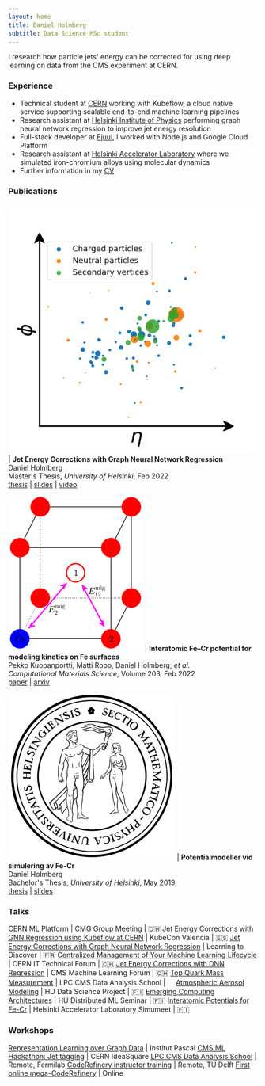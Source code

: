 ```yaml
---
layout: home
title: Daniel Holmberg
subtitle: Data Science MSc student
---
```


I research how particle jets' energy can be corrected for using deep learning on data from the CMS experiment at CERN. 

### Experience

- Technical student at [CERN](https://home.cern) working with Kubeflow, a cloud native service supporting scalable end-to-end machine learning pipelines
- Research assistant at [Helsinki Institute of Physics](https://hip.fi) performing graph neural network regression to improve jet energy resolution
- Full-stack developer at [Fjuul](https://fjuul.com), I worked with Node.js and Google Cloud Platform
- Research assistant at [Helsinki Accelerator Laboratory](https://helsinki.fi/en/researchgroups/helsinki-accelerator-laboratory) where we simulated iron-chromium alloys using molecular dynamics
- Further information in my [CV](assets/holmberg_daniel_cv.pdf)

### Publications

![article](assets/img/particle_cloud_simple.png) | **Jet Energy Corrections with Graph Neural Network Regression** <br> Daniel Holmberg <br> Master's Thesis, _University of Helsinki_, Feb 2022 <br> [thesis](assets/msc_thesis.pdf) \| [slides](https://indico.ijclab.in2p3.fr/event/5999/timetable/#32-jet-energy-corrections-with) \| [video](https://youtu.be/iqbsbXZDjs8)

![article](assets/img/fecr_migration.png) | **Interatomic Fe–Cr potential for modeling kinetics on Fe surfaces** <br> Pekko Kuopanportti, Matti Ropo, Daniel Holmberg, _et al._ <br> _Computational Materials Science_, Volume 203, Feb 2022 <br> [paper](https://doi.org/10.1016/j.commatsci.2021.110840) \| [arxiv](https://arxiv.org/abs/2105.12859)

![article](assets/img/sectio_physica.png) | **Potentialmodeller vid simulering av Fe-Cr** <br> Daniel Holmberg <br> Bachelor's Thesis, _University of Helsinki_, May 2019 <br> [thesis](assets/bsc_thesis.pdf) \| [slides](assets/slides/fecr_simumeet19.pdf)

### Talks

[CERN ML Platform](assets/slides/jec_kubeflow_cmg22.pdf) | CMG Group Meeting | :switzerland:
[Jet Energy Corrections with GNN Regression using Kubeflow at CERN](https://kccnceu2022.sched.com/event/ytqv/jet-energy-corrections-with-gnn-regression-using-kubeflow-at-cern-daniel-holmberg-dejan-golubovic-cern) | KubeCon Valencia | :es:
[Jet Energy Corrections with Graph Neural Network Regression](https://indico.ijclab.in2p3.fr/event/5999/timetable/#32-jet-energy-corrections-with) | Learning to Discover | :fr:
[Centralized Management of Your Machine Learning Lifecycle](assets/slides/kubeflow_ittf21.pdf) | CERN IT Technical Forum | :switzerland:
[Jet Energy Corrections with DNN Regression](assets/slides/jec_dnn_cms21.pdf) | CMS Machine Learning Forum | :switzerland: 
[Top Quark Mass Measurement](assets/slides/top_mass_das21.pdf) | LPC CMS Data Analysis School | ㅤ
[Atmospheric Aerosol Modeling](assets/slides/aerosol_modeling_hu20.pdf) | HU Data Science Project | :finland:
[Emerging Computing Architectures](assets/slides/emerging_architectures_hu20.pdf) | HU Distributed ML Seminar | :finland:
[Interatomic Potentials for Fe-Cr](assets/slides/fecr_simumeet19.pdf) | Helsinki Accelerator Laboratory Simumeet | :finland:

### Workshops

[Representation Learning over Graph Data](https://indico.ijclab.in2p3.fr/event/5999/timetable/#day-2022-04-19) | Institut Pascal
[CMS ML Hackathon: Jet tagging](https://indico.cern.ch/event/1079395) | CERN IdeaSquare 
[LPC CMS Data Analysis School](https://indico.cern.ch/event/966368) | Remote, Fermilab 
[CodeRefinery instructor training](https://coderefinery.github.io/2020-06-24-instructor-training) | Remote, TU Delft 
[First online mega-CodeRefinery](https://coderefinery.github.io/2020-05-25-online/#helpers) | Online
